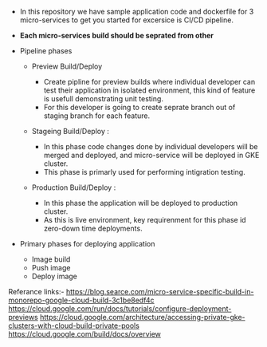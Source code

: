 - In this repository we have sample application code and dockerfile for 3 micro-services to get you started for excersice is  CI/CD pipeline.
- **Each micro-services build should be seprated from other** 

- Pipeline phases
  - Preview Build/Deploy
    - Create pipline for preview builds where individual developer can test their application in isolated environment, this kind of feature is usefull demonstrating unit testing.
    - For this developer is going to create seprate branch out of staging branch for each feature.
    
  - Stageing Build/Deploy :
    - In this phase code changes done by individual developers will be merged and deployed, and micro-service will be deployed in GKE cluster.
    - This phase is primarly used for performing intigration testing.
  
  - Production Build/Deploy :
    - In this phase the application will be deployed to production cluster.
    - As this is live environment, key requirenment for this phase id zero-down time deployments. 

- Primary phases for deploying application
  - Image build 
  - Push image
  - Deploy image

Referance links:-
https://blog.searce.com/micro-service-specific-build-in-monorepo-google-cloud-build-3c1be8edf4c
https://cloud.google.com/run/docs/tutorials/configure-deployment-previews
https://cloud.google.com/architecture/accessing-private-gke-clusters-with-cloud-build-private-pools
https://cloud.google.com/build/docs/overview
